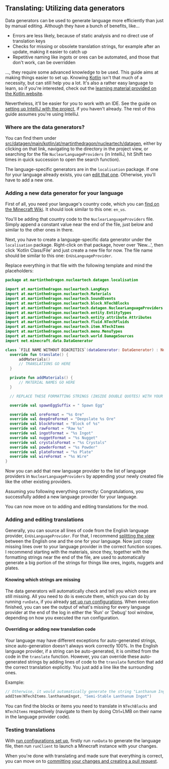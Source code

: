 ## Translating: Utilizing data generators

Data generators can be used to generate language more efficiently than just by manual editing. Although they have a bunch of benefits, like...

 - Errors are less likely, because of static analysis and no direct use of translation keys
 - Checks for missing or obsolete translation strings, for example after an update, making it easier to catch up
 - Repetitive naming like ingots or ores can be automated, and those that don't work, can be overridden

..., they require some advanced knowledge to be used. This guide aims at making things easier to set up. Knowing [Kotlin](https://kotlinlang.org/) isn't that much of a necessity, but can still help you a lot. It's also a rather easy language to learn, so if you're interested, check out the [learning material provided on the Kotlin website](https://kotlinlang.org/docs/getting-started.html).

Nevertheless, it'll be easier for you to work with an IDE. See the guide on [setting up IntelliJ with the project](../ide_setup.md), if you haven't already.
The rest of this guide assumes you're using IntelliJ.

### Where are the data generators?

You can find them under [src/datagen/main/kotlin/at/martinthedragon/nucleartech/datagen](../../../src/datagen/main/kotlin/at/martinthedragon/nucleartech/datagen), either by clicking on that link, navigating to the directory in the project view, or searching for the file `NuclearLanguageProviders` (in IntelliJ, hit Shift two times in quick succession to open the search function).

The language-specific generators are in the `localisation` package.
If one for your language already exists, you can [edit that one](#adding-and-editing-translations). Otherwise, you'll have to add a new one.

### Adding a new data generator for your language

First of all, you need your language's country code, which you can [find on the Minecraft Wiki](https://minecraft.fandom.com/wiki/Language#Languages). It should look similar to this one: `en_us`.

You'll be adding that country code to the `NuclearLanguageProviders` file. Simply append a constant value near the end of the file, just below and similar to the other ones in there.

Next, you have to create a language-specific data generator under the `localisation` package. Right-click on that package, hover over 'New...', then click 'Kotlin Class/File' and just create a new file for now. The file name should be similar to this one: `EnUsLanguageProvider`.

Replace everything in that file with the following template and mind the placeholders:

```kotlin
package at.martinthedragon.nucleartech.datagen.localisation

import at.martinthedragon.nucleartech.LangKeys
import at.martinthedragon.nucleartech.Materials
import at.martinthedragon.nucleartech.SoundEvents
import at.martinthedragon.nucleartech.block.NTechBlocks
import at.martinthedragon.nucleartech.datagen.NuclearLanguageProviders
import at.martinthedragon.nucleartech.entity.EntityTypes
import at.martinthedragon.nucleartech.entity.attribute.Attributes
import at.martinthedragon.nucleartech.fluid.NTechFluids
import at.martinthedragon.nucleartech.item.NTechItems
import at.martinthedragon.nucleartech.menu.MenuTypes
import at.martinthedragon.nucleartech.world.DamageSources
import net.minecraft.data.DataGenerator

class `FILE NAME WITHOUT DIACRITICS`(dataGenerator: DataGenerator) : NuclearLanguageProvider(dataGenerator, NuclearLanguageProviders.`YOUR LANGUAGE CODE IN CAPITAL LETTERS`, false) {
  override fun translate() {
      addMaterials()
      // TRANSLATIONS GO HERE
  }

  private fun addMaterials() {
      // MATERIAL NAMES GO HERE
  }

  // REPLACE THESE FORMATTING STRINGS (INSIDE DOUBLE QUOTES) WITH YOUR ACTUAL TRANSLATIONS

  override val spawnEggSuffix = " Spawn Egg"

  override val oreFormat = "%s Ore"
  override val deepOreFormat = "Deepslate %s Ore"
  override val blockFormat = "Block of %s"
  override val rawFormat = "Raw %s"
  override val ingotFormat = "%s Ingot"
  override val nuggetFormat = "%s Nugget"
  override val crystalsFormat = "%s Crystals"
  override val powderFormat = "%s Powder"
  override val plateFormat = "%s Plate"
  override val wireFormat = "%s Wire"
}
```

Now you can add that new language provider to the list of language providers in `NuclearLanguageProviders` by appending your newly created file like the other existing providers.

Assuming you following everything correctly: Congratulations, you successfully added a new language provider for your language.

You can now move on to adding and editing translations for the mod.

### Adding and editing translations

Generally, you can source all lines of code from the English language provider, `EnUsLanguageProvider`. For that, I recommend [splitting the view](https://www.jetbrains.com/help/idea/using-code-editor.html#split_screen) between the English one and the one for your language.
Now just copy missing lines over to your language provider in the correct function scopes. I recommend starting with the materials, since they, together with the formatting strings near the end of the file, are used to automatically generate a big portion of the strings for things like ores, ingots, nuggets and plates.

#### Knowing which strings are missing

The data generators will automatically check and tell you which ones are still missing. All you need to do is execute them, which you can do by running `runData`, if you already [set up run configurations](../ide_setup.md#generating-run-configurations).
When execution finished, you can see the output of what's missing for every language provider at the end of the log in either the 'Run' or 'Debug' tool window, depending on how you executed the run configuration.

#### Overriding or adding new translation code

Your language may have different exceptions for auto-generated strings, since auto-generation doesn't always work correctly 100%. In the English language provider, if a string can be auto-generated, it is omitted from the code in the `translate` function.
However, you can override these auto-generated strings by adding lines of code to the `translate` function that add the correct translation explicitly.
You just add a line like the surrounding ones.

Example:

```kotlin
// Otherwise, it would automatically generate the string "Lanthanum Ingot"
addItem(NTechItems.lanthanumIngot, "Semi-Stable Lanthanum Ingot")
```

You can find the blocks or items you need to translate in `NTechBlocks` and `NTechItems` respectively (navigate to them by doing Ctrl+LMB on their name in the language provider code).

### Testing translations

With [run configurations set up](../ide_setup.md#generating-run-configurations), firstly run `runData` to generate the language file, then run `runClient` to launch a Minecraft instance with your changes.

When you're done with translating and made sure that everything is correct, you can move on to [committing your changes and creating a pull request](../pull_requests.md).
